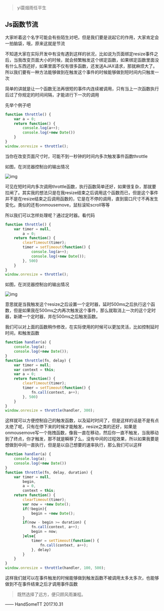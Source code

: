 >yi蓑烟雨任平生



## Js函数节流

大家听着这个名字可能会有些陌生对吧，但是我们要是说起它的作用，大家肯定会一拍脑袋，哦，原来这就是节流

不知道大家在实际开发中有没有遇到这样的状况，比如说为页面绑定resize事件之后，当我改变页面大小的时候，就会频繁触发这个绑定函数，如果绑定函数里面没有什么东西还好，如果里面不仅有很多函数，还发送AJAX请求，那就麻烦大了。所以我们要有一种方法能够做到在触发这个事件的时候能够做到短时间内只触发一次

简单的讲就是让一个函数无法再很短的事件内连续被调用，只有当上一次函数执行后过了你规定的时间间隔，才能进行下一次的调用

先举个例子吧

```js
function throttle() {
	var a = 0;
	return function() {
		console.log(a++);
		console.log(+new Date())
	}
}
window.onresize = throttle();
```

当你在改变页面尺寸时，可能不到一秒钟的时间内多次触发事件函数throttle

如图，在浏览器控制台的输出情况

![img](http://www.handsomett.top/img/in-post/post-js-jieliu/demo1.png)

可见在短时间内多次调用throttle函数，执行函数简单还好，如果很复杂，那就要拉闸了。其实我的想法只是在我resize结束之后调用这个函数而已，但是这个事件并不是在resize结束之后调用函数的，它是在不停的调用，直到窗口尺寸不再发生变化。类似的还有onmousemove，鼠标滚轮scroll等等

所以我们可以怎样处理呢？通过定时器。看代码

```js
function throttle() {
	var timer = null,
		a = 0;
	return function() {
		clearTimeout(timer);
		timer = setTimeout(function() {
			console.log(a++);
			console.log(+new Date());
		}, 500)
	}
}
window.onresize = throttle();
```

如图，在浏览器控制台的输出情况

![img](http://www.handsomett.top/img/in-post/post-js-jieliu/demo2.jpg)

意思就是当我触发这个resize之后设置一个定时器，延时500ms之后执行这个函数，但是如果我在500ms之内再次触发这个事件，那么就取消上一次的这个定时器，新建一个定时器，并在500ms之后触发函数。

我们可以对上面的函数稍作修改，在实际使用的时候可以更加灵活，比如控制延时时间，和触发函数

```js
function handler(a) {
	console.log(a);
	console.log(+new Date());
}
function throttle(fn, delay) {
	var timer = null;
	var context = this;
	var a = 0;
	return function() {
		clearTimeout(timer);
		timer = setTimeout(function() {
			fn.call(context, a++);
		}, 500)
	}
}
window.onresize = throttle(handler, 300);
```

这样就可以方便控制自己的触发函数，以及延时时间了，但是这样的话是不是有点太绝了呢，只有在停下来的时候才能触发，resize之类的还好，如果是onmousemove写一个拖拽函数，像我一直在移动，然后你一直不触发，当我移动到了终点，你才触发，那不就是瞬移了么，没有中间的过程效果，所以如果我要是想做到中间一直执行，但是是以自己想要的速率执行，那么我们可以这样

```js
function handler(a) {
	console.log(a);
	console.log(+new Date())
}
function throttle(fn, delay, duration) {
	var timer = null,
		begin,
		a = 0,
		context = this;
	return function() {
		clearTimeout(timer);
		var now = +new Date();
		if(!begin){
			begin = +new Date();
		}
		if(now - begin >= duration) {
			fn.call(context, a++);
			begin = now;
		}else{
			timer = setTimeout(function() {
				fn.call(context, a++);
			}, delay)
		}
	}
}
window.onresize = throttle(handler, 100, 500);
```

这样我们就可以在事件触发的时候能够做到触发函数不被调用太多太多次，也能够做到不在事件结束之后才调用事件函数





>既然选择了远方，便只顾风雨兼程。

—— HandSomeTT 2017.10.31
